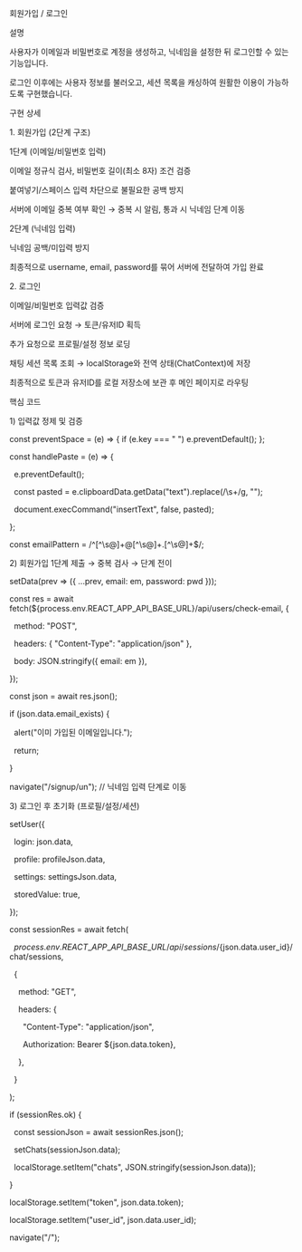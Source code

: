 회원가입 / 로그인

설명



사용자가 이메일과 비밀번호로 계정을 생성하고, 닉네임을 설정한 뒤 로그인할 수 있는 기능입니다.

로그인 이후에는 사용자 정보를 불러오고, 세션 목록을 캐싱하여 원활한 이용이 가능하도록 구현했습니다.



구현 상세

1\. 회원가입 (2단계 구조)



1단계 (이메일/비밀번호 입력)



이메일 정규식 검사, 비밀번호 길이(최소 8자) 조건 검증



붙여넣기/스페이스 입력 차단으로 불필요한 공백 방지



서버에 이메일 중복 여부 확인 → 중복 시 알림, 통과 시 닉네임 단계 이동



2단계 (닉네임 입력)



닉네임 공백/미입력 방지



최종적으로 username, email, password를 묶어 서버에 전달하여 가입 완료



2\. 로그인



이메일/비밀번호 입력값 검증



서버에 로그인 요청 → 토큰/유저ID 획득



추가 요청으로 프로필/설정 정보 로딩



채팅 세션 목록 조회 → localStorage와 전역 상태(ChatContext)에 저장



최종적으로 토큰과 유저ID를 로컬 저장소에 보관 후 메인 페이지로 라우팅



핵심 코드

1\) 입력값 정제 및 검증



const preventSpace = (e) => { if (e.key === " ") e.preventDefault(); };



const handlePaste = (e) => {

  e.preventDefault();

  const pasted = e.clipboardData.getData("text").replace(/\\s+/g, "");

  document.execCommand("insertText", false, pasted);

};



const emailPattern = /^\[^\\s@]+@\[^\\s@]+.\[^\\s@]+$/;



2\) 회원가입 1단계 제출 → 중복 검사 → 단계 전이



setData(prev => ({ ...prev, email: em, password: pwd }));



const res = await fetch(${process.env.REACT\_APP\_API\_BASE\_URL}/api/users/check-email, {

  method: "POST",

  headers: { "Content-Type": "application/json" },

  body: JSON.stringify({ email: em }),

});

const json = await res.json();



if (json.data.email\_exists) {

  alert("이미 가입된 이메일입니다.");

  return;

}

navigate("/signup/un"); // 닉네임 입력 단계로 이동



3\) 로그인 후 초기화 (프로필/설정/세션)



setUser({

  login: json.data,

  profile: profileJson.data,

  settings: settingsJson.data,

  storedValue: true,

});



const sessionRes = await fetch(

  ${process.env.REACT\_APP\_API\_BASE\_URL}/api/sessions/${json.data.user\_id}/chat/sessions,

  {

    method: "GET",

    headers: {

      "Content-Type": "application/json",

      Authorization: Bearer ${json.data.token},

    },

  }

);



if (sessionRes.ok) {

  const sessionJson = await sessionRes.json();

  setChats(sessionJson.data);

  localStorage.setItem("chats", JSON.stringify(sessionJson.data));

}



localStorage.setItem("token", json.data.token);

localStorage.setItem("user\_id", json.data.user\_id);



navigate("/");

